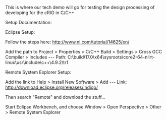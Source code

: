 This is where our tech demo will go for testing the design processing of developing for the cRIO in C/C++ 

Setup Documentation:


Eclipse Setup:

Follow the steps here:
http://www.ni.com/tutorial/14625/en/

Add the path to Project > Properties > C/C++ Build > Settings > Cross GCC Compiler > Includes  ---  Path: C:\build\17.0\x64\sysroots\core2-64-nilrt-linux\usr\include\c++\4.9.2\tr1


Remote System Explorer Setup:

Add the link to Help > Install New Software > Add  ---  Link: http://download.eclipse.org/releases/indigo/

Then search "Remote" and download the stuff...

Start Eclipse Workbench, and choose Window > Open Perspective > Other > Remote System Explorer
